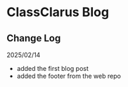 # ClassClarus Blog

## Change Log

2025/02/14

- added the first blog post
- added the footer from the web repo

